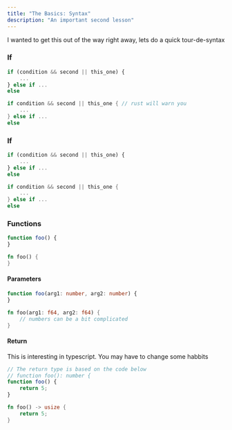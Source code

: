 ```yaml
---
title: "The Basics: Syntax"
description: "An important second lesson"
---
```


I wanted to get this out of the way right away, lets do a quick tour-de-syntax

### If
```typescript
if (condition && second || this_one) {
    ...
} else if ...
else
```

```rust
if condition && second || this_one { // rust will warn you
    ...
} else if ...
else
```

### If
```typescript
if (condition && second || this_one) {
    ...
} else if ...
else
```

```rust
if condition && second || this_one {
    ...
} else if ...
else
```
### Functions

```typescript
function foo() {
}
```

```rust
fn foo() {
}
```

#### Parameters
```typescript
function foo(arg1: number, arg2: number) {
}
```

```rust
fn foo(arg1: f64, arg2: f64) {
    // numbers can be a bit complicated
}
```

#### Return
This is interesting in typescript.  You may have to change some habbits
```typescript
// The return type is based on the code below
// function foo(): number {
function foo() {
    return 5;
}
```

```rust
fn foo() -> usize {
    return 5;
}
```
